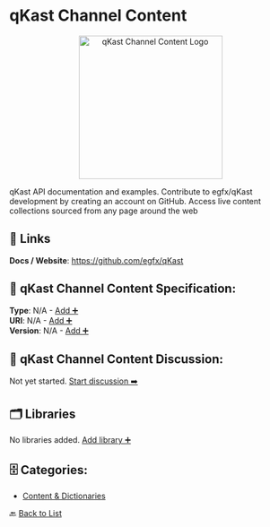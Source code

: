 # qKast Channel Content
<p align="center">
    <img width="256" src="https://raw.githubusercontent.com/apis-list/apis-list/main/apis/qkast-channel-content/logo_256x256.png" alt="qKast Channel Content Logo"/>
</p>
qKast API documentation and examples. Contribute to egfx/qKast development by creating an account on GitHub. Access live content collections sourced from any page around the web

##  🔗 Links
**Docs / Website**: https://github.com/egfx/qKast

## 🧬 qKast Channel Content Specification:
**Type**: N/A - [Add ➕](https://github.com/apis-list/apis-list/edit/main/apis.yaml#L23489)  
**URI**: N/A - [Add ➕](https://github.com/apis-list/apis-list/edit/main/apis.yaml#L23489)  
**Version**: N/A - [Add ➕](https://github.com/apis-list/apis-list/edit/main/apis.yaml#L23489)

## 💬 qKast Channel Content Discussion:
Not yet started. [Start discussion ➡️](https://github.com/apis-list/apis-list/discussions/new)

## 🗂️ Libraries

No libraries added. [Add library ➕](https://github.com/apis-list/apis-list/edit/main/apis.yaml#L23489)    


## 🗄️ Categories:
- [Content & Dictionaries](https://github.com/apis-list/apis-list#content--dictionaries-)

🔙  [Back to List](https://github.com/apis-list/apis-list)
